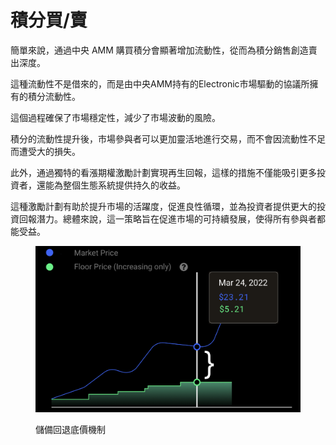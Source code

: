 # 積分買/賣

簡單來說，通過中央 AMM 購買積分會顯著增加流動性，從而為積分銷售創造賣出深度。

這種流動性不是借來的，而是由中央AMM持有的Electronic市場驅動的協議所擁有的積分流動性。

這個過程確保了市場穩定性，減少了市場波動的風險。

積分的流動性提升後，市場參與者可以更加靈活地進行交易，而不會因流動性不足而遭受大的損失。

此外，通過獨特的看漲期權激勵計劃實現再生回報，這樣的措施不僅能吸引更多投資者，還能為整個生態系統提供持久的收益。

這種激勵計劃有助於提升市場的活躍度，促進良性循環，並為投資者提供更大的投資回報潛力。總體來說，這一策略旨在促進市場的可持續發展，使得所有參與者都能受益。

<figure><img src="../.gitbook/assets/image (3).png" alt=""><figcaption><p>儲備回退底價機制</p></figcaption></figure>
